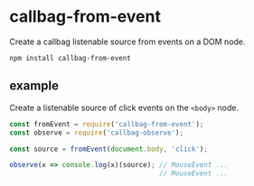 # callbag-from-event

Create a callbag listenable source from events on a DOM node.

`npm install callbag-from-event`

## example

Create a listenable source of click events on the `<body>` node.

```js
const fromEvent = require('callbag-from-event');
const observe = require('callbag-observe');

const source = fromEvent(document.body, 'click');

observe(x => console.log(x)(source); // MouseEvent ...
                                     // MouseEvent ...
```

